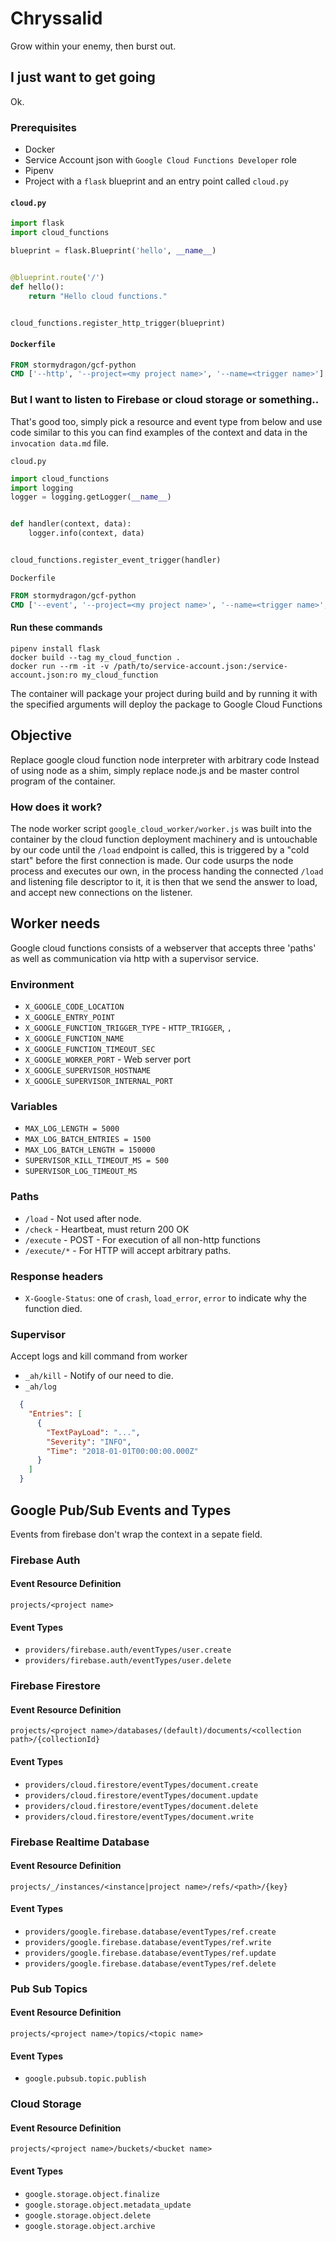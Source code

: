 # Chryssalid
Grow within your enemy, then burst out.

## I just want to get going
Ok.

### Prerequisites
* Docker
* Service Account json with `Google Cloud Functions Developer` role
* Pipenv
* Project with a `flask` blueprint and an entry point called `cloud.py`

#### `cloud.py`
```python
import flask
import cloud_functions

blueprint = flask.Blueprint('hello', __name__)


@blueprint.route('/')
def hello():
    return "Hello cloud functions."


cloud_functions.register_http_trigger(blueprint)
```

#### `Dockerfile`
```dockerfile
FROM stormydragon/gcf-python
CMD ['--http', '--project=<my project name>', '--name=<trigger name>']
```

### But I want to listen to Firebase or cloud storage or something..
That's good too, simply pick a resource and event type from below and use code similar to this
you can find examples of the context and data in the `invocation data.md` file.

`cloud.py`
```python
import cloud_functions
import logging
logger = logging.getLogger(__name__)


def handler(context, data):
    logger.info(context, data)


cloud_functions.register_event_trigger(handler)
```

`Dockerfile`
```dockerfile
FROM stormydragon/gcf-python
CMD ['--event', '--project=<my project name>', '--name=<trigger name>', '--resource=<the resource>', '--event=<the event>']
```

#### Run these commands
```shell
pipenv install flask
docker build --tag my_cloud_function .
docker run --rm -it -v /path/to/service-account.json:/service-account.json:ro my_cloud_function
```

The container will package your project during build and by running it with the specified arguments
will deploy the package to Google Cloud Functions

## Objective
Replace google cloud function node interpreter with arbitrary code
Instead of using node as a shim, simply replace node.js and be master control program of the container.

### How does it work?
The node worker script `google_cloud_worker/worker.js` was built into the container by the cloud function deployment
machinery and is untouchable by our code until the `/load` endpoint is called, this is triggered by a "cold start"
before the first connection is made. Our code usurps the node process and executes our own, in the process handing the
connected `/load` and listening file descriptor to it, it is then that we send the answer to load, and
accept new connections on the listener.

## Worker needs
Google cloud functions consists of a webserver that accepts
three 'paths' as well as communication via http with a supervisor
service.

### Environment
* `X_GOOGLE_CODE_LOCATION`
* `X_GOOGLE_ENTRY_POINT`
* `X_GOOGLE_FUNCTION_TRIGGER_TYPE` - `HTTP_TRIGGER`, ``, ``
* `X_GOOGLE_FUNCTION_NAME`
* `X_GOOGLE_FUNCTION_TIMEOUT_SEC`
* `X_GOOGLE_WORKER_PORT` - Web server port
* `X_GOOGLE_SUPERVISOR_HOSTNAME`
* `X_GOOGLE_SUPERVISOR_INTERNAL_PORT`

### Variables
* `MAX_LOG_LENGTH = 5000`
* `MAX_LOG_BATCH_ENTRIES = 1500`
* `MAX_LOG_BATCH_LENGTH = 150000`
* `SUPERVISOR_KILL_TIMEOUT_MS = 500`
* `SUPERVISOR_LOG_TIMEOUT_MS`


### Paths
* `/load` - Not used after node.
* `/check` - Heartbeat, must return 200 OK
* `/execute` - POST - For execution of all non-http functions
* `/execute/*` - For HTTP will accept arbitrary paths.

### Response headers
* `X-Google-Status`: one of `crash`, `load_error`, `error` to indicate why the function died.

### Supervisor
Accept logs and kill command from worker

* `_ah/kill` - Notify of our need to die.
* `_ah/log`
```json
  {
    "Entries": [
      {
        "TextPayLoad": "...",
        "Severity": "INFO",
        "Time": "2018-01-01T00:00:00.000Z"
      }
    ]
  }
```

## Google Pub/Sub Events and Types

Events from firebase don't wrap the context in a sepate field.

### Firebase Auth
#### Event Resource Definition
`projects/<project name>`
#### Event Types
* `providers/firebase.auth/eventTypes/user.create`
* `providers/firebase.auth/eventTypes/user.delete`

### Firebase Firestore
#### Event Resource Definition
`projects/<project name>/databases/(default)/documents/<collection path>/{collectionId}`
#### Event Types
* `providers/cloud.firestore/eventTypes/document.create`
* `providers/cloud.firestore/eventTypes/document.update`
* `providers/cloud.firestore/eventTypes/document.delete`
* `providers/cloud.firestore/eventTypes/document.write`

### Firebase Realtime Database
#### Event Resource Definition
`projects/_/instances/<instance|project name>/refs/<path>/{key}`
#### Event Types
* `providers/google.firebase.database/eventTypes/ref.create`
* `providers/google.firebase.database/eventTypes/ref.write`
* `providers/google.firebase.database/eventTypes/ref.update`
* `providers/google.firebase.database/eventTypes/ref.delete`

### Pub Sub Topics
#### Event Resource Definition
`projects/<project name>/topics/<topic name>`
#### Event Types
* `google.pubsub.topic.publish`

### Cloud Storage
#### Event Resource Definition
`projects/<project name>/buckets/<bucket name>`
#### Event Types
* `google.storage.object.finalize`
* `google.storage.object.metadata_update`
* `google.storage.object.delete`
* `google.storage.object.archive`
